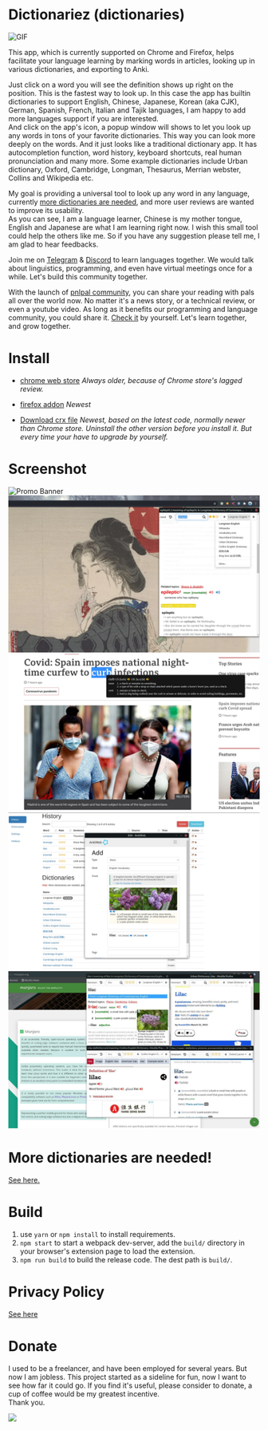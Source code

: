 # Dictionariez (dictionaries)

![GIF](readme_images/optimized.gif)

This app, which is currently supported on Chrome and Firefox, helps facilitate your language learning by marking words in articles, looking up in various dictionaries, and exporting to Anki. 

Just click on a word you will see the definition shows up right on the position. This is the fastest way to look up. In this case the app has builtin dictionaries to support English, Chinese, Japanese, Korean (aka CJK), German, Spanish, French, Italian and Tajik languages, I am happy to add more languages support if you are interested.    
And click on the app's icon, a popup window will shows to let you look up any words in tons of your favorite dictionaries. This way you can look more deeply on the words. And it just looks like a traditional dictionary app. It has autocompletion function, word history, keyboard shortcuts, real human pronunciation and many more. Some example dictionaries include Urban dictionary, Oxford, Cambridge, Longman, Thesaurus, Merrian webster, Collins and Wikipedia etc.   

My goal is providing a universal tool to look up any word in any language, currently [more dictionaries are needed](more-dicts.md), and more user reviews are wanted to improve its usability.  
As you can see, I am a language learner, Chinese is my mother tongue, English and Japanese are what I am learning right now. I wish this small tool could help the others like me. So if you have any suggestion please tell me, I am glad to hear feedbacks.  

Join me on [Telegram](https://t.me/worldlanguagelearner) & [Discord](https://discord.gg/sazRac4kSa) to learn languages together. We would talk about linguistics, programming, and even have virtual meetings once for a while. Let's build this community together.

With the launch of [pnlpal community](https://pnlpal.dev/topic/2/), you can share your reading with pals all over the world now. No matter it's a news story, or a technical review, or even a youtube video. As long as it benefits our programming and language community, you could share it. [Check it](https://pnlpal.dev) by yourself. Let's learn together, and grow together.

# Install

- [chrome web store](https://chrome.google.com/webstore/detail/dictionaries/diojcfpekhhnndfmggknljpnfpcccbhc) *Always older, because of Chrome store's lagged review.*

- [firefox addon](https://addons.mozilla.org/en-US/firefox/addon/dictionaries/) *Newest*

- [Download crx file](build.crx) *Newest, based on the latest code, normally newer than Chrome store. Uninstall the other version before you install it. But every time your have to upgrade by yourself.*

# Screenshot
![Promo Banner](https://github.com/pnlpal/dictionaries/raw/master/readme_images/all-in-one.jpg)
![Alt text](readme_images/s1-final.jpg)
![Alt text](readme_images/english.jpg)
![Alt text](readme_images/s5-final.jpg)
![Alt text](readme_images/s6.jpg)

# More dictionaries are needed!  

[See here.](more-dicts.md) 

# Build

1. use `yarn` or `npm install` to install requirements.
2. `npm start` to start a webpack dev-server, add the `build/` directory in your browser's extension page to load the extension.
3. `npm run build` to build the release code. The dest path is `build/`.

# Privacy Policy

[See here](privacy.md)

# Donate 
I used to be a freelancer, and have been employed for several years. But now I am jobless. This project started as a sideline for fun, now I want to see how far it could go. If you find it's useful, please consider to donate, a cup of coffee would be my greatest incentive.  
Thank you.

[![](https://www.paypalobjects.com/en_US/i/btn/btn_donate_SM.gif)](https://paypal.me/RevirYoung?locale.x=en_US)